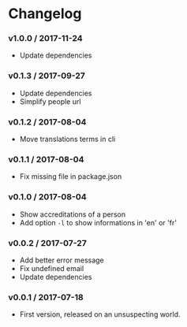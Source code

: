 Changelog
=========

### v1.0.0 / 2017-11-24

  - Update dependencies

### v0.1.3 / 2017-09-27

  - Update dependencies
  - Simplify people url

### v0.1.2 / 2017-08-04

  - Move translations terms in cli

### v0.1.1 / 2017-08-04

  - Fix missing file in package.json

### v0.1.0 / 2017-08-04

  - Show accreditations of a person
  - Add option `-l` to show informations in 'en' or 'fr'

### v0.0.2 / 2017-07-27

  - Add better error message
  - Fix undefined email
  - Update dependencies

### v0.0.1 / 2017-07-18

  - First version, released on an unsuspecting world.
